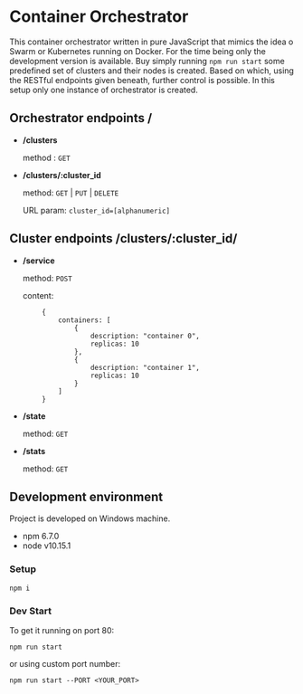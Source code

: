 # Container Orchestrator

This container orchestrator written in pure JavaScript that mimics the idea o Swarm or Kubernetes running on Docker. For the time being only the development version is available. Buy simply running `npm run start` some predefined set of clusters and their nodes is created. Based on which, using the RESTful endpoints given beneath, further control is possible. In this setup only one instance of orchestrator is created.

## Orchestrator endpoints **<host>/**
* **/clusters**

    method : `GET`
* **/clusters/:cluster_id**

    method: `GET` | `PUT` | `DELETE`

    URL param: `cluster_id=[alphanumeric]`

## Cluster endpoints **<host>/clusters/:cluster_id/**
* **/service**

    method: `POST`

    content:

```
        {
            containers: [
                {
                    description: "container 0",
                    replicas: 10
                },
                {
                    description: "container 1",
                    replicas: 10
                }
            ]
        }
```
* **/state**

    method: `GET`
* **/stats**

    method: `GET`

## Development environment

Project is developed on Windows machine.
* npm 6.7.0
* node v10.15.1

### Setup

```
npm i
```

### Dev Start

To get it running on port 80:
```
npm run start
```
or using custom port number:
```
npm run start --PORT <YOUR_PORT>
```
